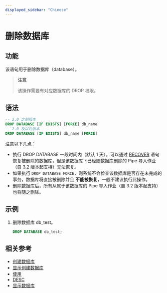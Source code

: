 ```yaml
---
displayed_sidebar: "Chinese"
---
```


# 删除数据库

## 功能

该语句用于删除数据库（database）。

> **注意**
>
> 该操作需要有对应数据库的 DROP 权限。

## 语法

```sql
-- 2.0 之前版本
DROP DATABASE [IF EXISTS] [FORCE] db_name
-- 2.0 及以后版本
DROP DATABASE [IF EXISTS] db_name [FORCE]
```

注意以下几点：

- 执行 DROP DATABASE 一段时间内（默认 1 天），可以通过 [RECOVER](../data-definition/RECOVER.md) 语句恢复被删除的数据库，但是该数据库下已经随数据库删除的 Pipe 导入作业（自 3.2 版本起支持）无法恢复。
- 如果执行 `DROP DATABASE FORCE`，则系统不会检查该数据库是否存在未完成的事务，数据库将直接被删除并且 **不能被恢复**，一般不建议执行此操作。
- 删除数据库后，所有从属于该数据库的 Pipe 导入作业（自 3.2 版本起支持）也将随之删除。

## 示例

1. 删除数据库 db_test。

    ```sql
    DROP DATABASE db_test;
    ```

## 相关参考

- [创建数据库](../data-definition/CREATE_DATABASE.md)
- [显示创建数据库](../data-manipulation/SHOW_CREATE_DATABASE.md)
- [使用](../data-definition/USE.md)
- [DESC](../Utility/DESCRIBE.md)
- [显示数据库](../data-manipulation/SHOW_DATABASES.md)